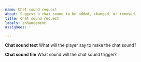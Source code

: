 ```yaml
---
name: Chat sound request
about: Suggest a chat sound to be added, changed, or removed.
title: Chat sound request
labels: enhancement
assignees: ''

---
```


**Chat sound text**
What will the player say to make the chat sound?

**Chat sound file**
What sound will the chat sound trigger?
